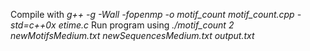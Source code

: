Compile with *g++ -g -Wall -fopenmp -o motif_count motif_count.cpp -std=c++0x etime.c*
Run program using *./motif_count 2 newMotifsMedium.txt newSequencesMedium.txt output.txt*
